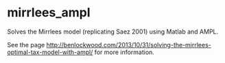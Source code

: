 mirrlees_ampl
=============

Solves the Mirrlees model (replicating Saez 2001) using Matlab and AMPL.

See the page http://benlockwood.com/2013/10/31/solving-the-mirrlees-optimal-tax-model-with-ampl/ for more information.
